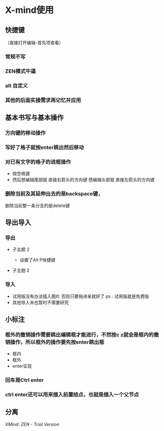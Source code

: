 # X-mind使用

## 快捷键
（直接打开编辑-首先项查看）

### 常规不写

### ZEN模式牛逼 

### alt 自定义

### 其他的后面实操需求再记忆并应用

## 基本书写与基本操作

### 方向键的移动操作

### 写好了格子就按enter跳出然后移动

### 对已有文字的格子的进框操作

- 按空格键
- 然后想编辑尾部就
直接右箭头的方向键
想编辑头部就
直接左箭头的方向键

### 删除当前及其延伸出去的是backspace键，
删除当前整一条分支的是delete键

## 导出导入

### 导出

- 子主题 2

	- 设置了Alt P快捷键

- 子主题 2

### 导入

- 试用版没有办法插入图片
否则只要拖进来就好了
ps : 试用版就是免费版
- 其他导入未也暂时不需要研究

## 小标注

### 框外的撤销操作需要跳出编辑框才能进行，不然按c z就会是框内的撤销操作，所以框外的操作要先按enter跳出框

- 框内
- 框外
- enter实现

### 回车是Ctrl enter

### ctrl enter还可以用来插入前置结点，也就是插入一个父节点

## 分离

*XMind: ZEN - Trial Version*